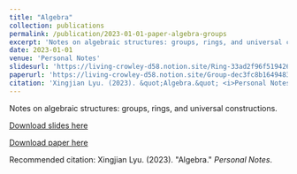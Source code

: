 ```yaml
---
title: "Algebra"
collection: publications
permalink: /publication/2023-01-01-paper-algebra-groups
excerpt: 'Notes on algebraic structures: groups, rings, and universal constructions.'
date: 2023-01-01
venue: 'Personal Notes'
slidesurl: 'https://living-crowley-d58.notion.site/Ring-33ad2f96f519426ea5cdfc22df8d437d'
paperurl: 'https://living-crowley-d58.notion.site/Group-dec3fc8b164948348e0c02285649994b'
citation: 'Xingjian Lyu. (2023). &quot;Algebra.&quot; <i>Personal Notes</i>.'
---
```

Notes on algebraic structures: groups, rings, and universal constructions.

[Download slides here](https://living-crowley-d58.notion.site/Ring-33ad2f96f519426ea5cdfc22df8d437d)

[Download paper here](https://living-crowley-d58.notion.site/Group-dec3fc8b164948348e0c02285649994b)

Recommended citation: Xingjian Lyu. (2023). "Algebra." <i>Personal Notes</i>.